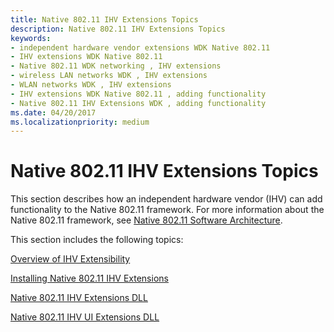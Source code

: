 ```yaml
---
title: Native 802.11 IHV Extensions Topics
description: Native 802.11 IHV Extensions Topics
keywords:
- independent hardware vendor extensions WDK Native 802.11
- IHV extensions WDK Native 802.11
- Native 802.11 WDK networking , IHV extensions
- wireless LAN networks WDK , IHV extensions
- WLAN networks WDK , IHV extensions
- IHV extensions WDK Native 802.11 , adding functionality
- Native 802.11 IHV Extensions WDK , adding functionality
ms.date: 04/20/2017
ms.localizationpriority: medium
---
```


# Native 802.11 IHV Extensions Topics 

This section describes how an independent hardware vendor (IHV) can add functionality to the Native 802.11 framework. For more information about the Native 802.11 framework, see [Native 802.11 Software Architecture](/previous-versions/windows/hardware/wireless/native-802-11-software-architecture).

This section includes the following topics:

[Overview of IHV Extensibility](overview-of-ihv-extensibility.md)

[Installing Native 802.11 IHV Extensions](installing-native-802-11-ihv-extensions.md)

[Native 802.11 IHV Extensions DLL](native-802-11-ihv-extensions-dll4.md)

[Native 802.11 IHV UI Extensions DLL](native-802-11-ihv-ui-extensions-dll2.md)

 

 
